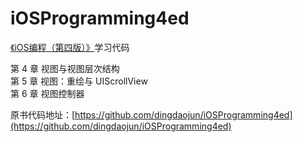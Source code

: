 # iOSProgramming4ed
[《iOS编程（第四版）》](https://book.douban.com/subject/26287812/)学习代码


第 4 章  视图与视图层次结构  
第 5 章  视图：重绘与 UIScrollView  
第 6 章  视图控制器  

原书代码地址：[https://github.com/dingdaojun/iOSProgramming4ed](https://github.com/dingdaojun/iOSProgramming4ed)
